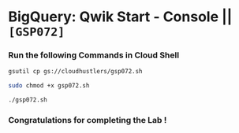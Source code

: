 # BigQuery: Qwik Start - Console || `[GSP072]`

### Run the following Commands in Cloud Shell

```bash
gsutil cp gs://cloudhustlers/gsp072.sh

sudo chmod +x gsp072.sh

./gsp072.sh
```

### Congratulations for completing the Lab !